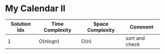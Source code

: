 # My Calendar II

| Solution Idx | Time Complexity | Space Complexity | Comment        |
| ------------ | --------------- | ---------------- | -------------- |
| 1            | O(nlogn)        | O(n)             | sort and check |
